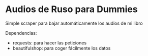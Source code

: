 # Audios de Ruso para Dummies

Simple scraper para bajar automáticamente los audios de mi libro

Dependencias:

* requests: para hacer las peticiones
* beautifulshop: para coger fácilmente los datos

